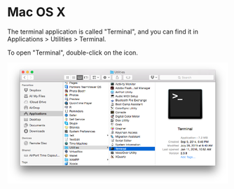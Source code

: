 # Mac OS X

The terminal application is called "Terminal", and you can find it in
Applications > Utilities > Terminal.

To open "Terminal", double-click on the icon.

![Open a terminal in Mac OS X](figs/macosx.png)
